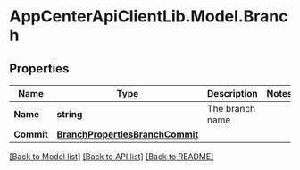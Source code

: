 # AppCenterApiClientLib.Model.Branch
## Properties

Name | Type | Description | Notes
------------ | ------------- | ------------- | -------------
**Name** | **string** | The branch name | 
**Commit** | [**BranchPropertiesBranchCommit**](BranchPropertiesBranchCommit.md) |  | 

[[Back to Model list]](../README.md#documentation-for-models) [[Back to API list]](../README.md#documentation-for-api-endpoints) [[Back to README]](../README.md)

